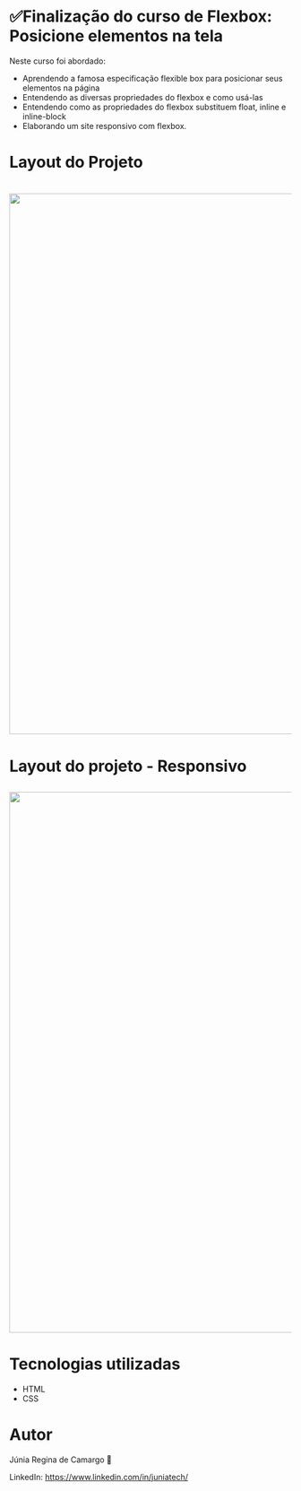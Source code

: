 # ✅Finalização do curso de Flexbox: Posicione elementos na tela

Neste curso foi abordado: 

- Aprendendo a famosa especificação flexible box para posicionar seus elementos na página
- Entendendo as diversas propriedades do flexbox e como usá-las
- Entendendo como as propriedades do flexbox substituem float, inline e inline-block
- Elaborando um site responsivo com flexbox.

# Layout do Projeto

<h1>
    <img width="965px" src="https://media.giphy.com/media/pBr34lv1EzT9Ux4zV3/giphy.gif">
</h1>

# Layout do projeto - Responsivo 

<h2>
    <img width="965px" src="https://media.giphy.com/media/8kUEDjXw0yvzt8PzeY/giphy.gif">
</h2>

# Tecnologias utilizadas 

- HTML
- CSS

# Autor

Júnia Regina de Camargo 💙

LinkedIn: https://www.linkedin.com/in/juniatech/
